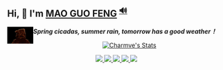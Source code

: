 ## Hi, 👋  I'm <a href="https://mao0824.github.io/" target="_blank">MAO GUO FENG</a> <sup><a href="https://github.com/Charmve/Charmve/blob/master/OctoCharmve/pronounce.m4a?raw=true" title="pronunciation">🔊</a></sup>

<img align="left" alt="GIF" src="https://raw.githubusercontent.com/mao0824/pictureBed/master/Company/20220303132018.gif" width="60" title="Say HI"> <em><b>Spring cicadas, summer rain, tomorrow has a good weather！</b></em>

<p align="center">
  
  <a href="https://github.com/mao0824" class="rich-diff-level-one">
    <img src="https://github-readme-stats.vercel.app/api?username=mao0824&show_icons=true&count_private=true&title_color=333&text_color=777" alt="Charmve's Stats" >
  </a>
  
</p>

<p align="center">
  <a href="https://github.com/Charmve">
    <img src="https://badges.pufler.dev/visits/Charmve/Charmve?style=flat-square&color=black&logo=github">
  </a>
  <a href="https://github.com/Charmve">
    <img src="https://badges.pufler.dev/years/Charmve?style=flat-square&color=black&logo=github">
  </a>
  <a href="https://github.com/Charmve?tab=repositories">
    <img src="https://badges.pufler.dev/repos/Charmve?style=flat-square&color=black&logo=github">
  </a>
  <a href="https://gist.github.com/Charmve">
    <img src="https://badges.pufler.dev/gists/Charmve?style=flat-square&color=black&logo=github">
  </a>
  <a href="https://github.com/Charmve">
    <img src="https://badges.pufler.dev/commits/monthly/Charmve?style=flat-square&color=black&logo=github">
  </a>
  </p>
  
